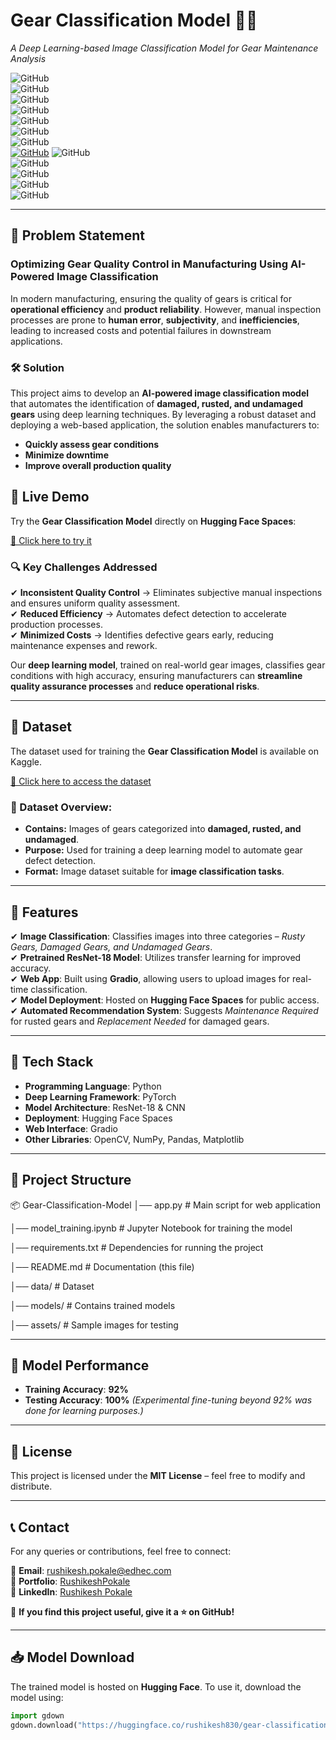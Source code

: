 # **Gear Classification Model 🔧📸**
*A Deep Learning-based Image Classification Model for Gear Maintenance Analysis*

![GitHub](https://img.shields.io/badge/Status-Active-brightgreen.svg)  
![GitHub](https://img.shields.io/badge/Framework-PyTorch-red.svg)  
![GitHub](https://img.shields.io/badge/Deployment-Hugging%20Face-orange.svg)  
![GitHub](https://img.shields.io/badge/ML%20Model-ResNet18-blue.svg)  
![GitHub](https://img.shields.io/badge/Web%20Framework-Gradio-purple.svg)  
![GitHub](https://img.shields.io/badge/Library-Torchvision-yellow.svg)  
![GitHub](https://img.shields.io/badge/Computer%20Vision-OpenCV-9cf.svg)  
[![GitHub](https://img.shields.io/badge/GitHub-Repository-black?logo=github)](https://github.com/pokalerushikesh/Image-Classification-for-Gear-Replacement-Analysis) 
![GitHub](https://img.shields.io/badge/Optimization-Adam%20Optimizer-blueviolet.svg)  
![GitHub](https://img.shields.io/badge/Loss%20Function-Cross%20Entropy-ff69b4.svg)  
![GitHub](https://img.shields.io/badge/Preprocessing-Pandas%20%7C%20NumPy-lightgrey.svg)  
![GitHub](https://img.shields.io/badge/Visualization-Matplotlib%20%7C%20Seaborn-ff9f00.svg)  
![GitHub](https://img.shields.io/badge/GPU-Apple%20Metal%20%7C%20CUDA-important.svg)  
 

---

## **📌 Problem Statement**
### **Optimizing Gear Quality Control in Manufacturing Using AI-Powered Image Classification**
In modern manufacturing, ensuring the quality of gears is critical for **operational efficiency** and **product reliability**. However, manual inspection processes are prone to **human error**, **subjectivity**, and **inefficiencies**, leading to increased costs and potential failures in downstream applications.

### **🛠 Solution**
This project aims to develop an **AI-powered image classification model** that automates the identification of **damaged, rusted, and undamaged gears** using deep learning techniques. By leveraging a robust dataset and deploying a web-based application, the solution enables manufacturers to:
- **Quickly assess gear conditions**
- **Minimize downtime**
- **Improve overall production quality**

## 🚀 Live Demo

Try the **Gear Classification Model** directly on **Hugging Face Spaces**:

[🔗 Click here to try it](https://huggingface.co/spaces/rushikesh830/gear-classification)


### **🔍 Key Challenges Addressed**
✔ **Inconsistent Quality Control** → Eliminates subjective manual inspections and ensures uniform quality assessment.  
✔ **Reduced Efficiency** → Automates defect detection to accelerate production processes.  
✔ **Minimized Costs** → Identifies defective gears early, reducing maintenance expenses and rework.  

Our **deep learning model**, trained on real-world gear images, classifies gear conditions with high accuracy, ensuring manufacturers can **streamline quality assurance processes** and **reduce operational risks**.

---
## 📂 Dataset

The dataset used for training the **Gear Classification Model** is available on Kaggle.

[🔗 Click here to access the dataset](https://www.kaggle.com/datasets/jatinray/gears-defected-datasets)

### 📌 Dataset Overview:
- **Contains:** Images of gears categorized into **damaged, rusted, and undamaged**.
- **Purpose:** Used for training a deep learning model to automate gear defect detection.
- **Format:** Image dataset suitable for **image classification tasks**.


---
## **🚀 Features**
✔ **Image Classification**: Classifies images into three categories – *Rusty Gears, Damaged Gears, and Undamaged Gears*.  
✔ **Pretrained ResNet-18 Model**: Utilizes transfer learning for improved accuracy.  
✔ **Web App**: Built using **Gradio**, allowing users to upload images for real-time classification.  
✔ **Model Deployment**: Hosted on **Hugging Face Spaces** for public access.  
✔ **Automated Recommendation System**: Suggests *Maintenance Required* for rusted gears and *Replacement Needed* for damaged gears.  

---

## **🔧 Tech Stack**
- **Programming Language**: Python  
- **Deep Learning Framework**: PyTorch  
- **Model Architecture**: ResNet-18 & CNN  
- **Deployment**: Hugging Face Spaces  
- **Web Interface**: Gradio  
- **Other Libraries**: OpenCV, NumPy, Pandas, Matplotlib  

---

## **📂 Project Structure**
📦 Gear-Classification-Model 
│── app.py # Main script for web application 

│── model_training.ipynb # Jupyter Notebook for training the model

│── requirements.txt # Dependencies for running the project 

│── README.md # Documentation (this file) 

│── data/ # Dataset

│── models/ # Contains trained models 

│── assets/ # Sample images for testing

---

## 📝 Model Performance

- **Training Accuracy**: **92%**
- **Testing Accuracy**: **100%** _(Experimental fine-tuning beyond 92% was done for learning purposes.)_

---

## 📜 License

This project is licensed under the **MIT License** – feel free to modify and distribute.

---

## 📞 Contact

For any queries or contributions, feel free to connect:

📧 **Email**: rushikesh.pokale@edhec.com  
🔗 **Portfolio**: [RushikeshPokale](https://www.datascienceportfol.io/rushikeshpokale)  
🤝 **LinkedIn**: [Rushikesh Pokale](https://www.linkedin.com/in/rushikesh-pokale/)

🚀 **If you find this project useful, give it a ⭐ on GitHub!**  

---

## **📥 Model Download**
The trained model is hosted on **Hugging Face**. To use it, download the model using:
```python
import gdown
gdown.download("https://huggingface.co/rushikesh830/gear-classification-model/blob/main/gear_classifier.pkl", "gear_classifier.pkl", quiet=False)







